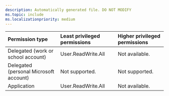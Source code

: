 ```yaml
---
description: Automatically generated file. DO NOT MODIFY
ms.topic: include
ms.localizationpriority: medium
---
```


|Permission type|Least privileged permissions|Higher privileged permissions|
|:---|:---|:---|
|Delegated (work or school account)|User.ReadWrite.All|Not available.|
|Delegated (personal Microsoft account)|Not supported.|Not supported.|
|Application|User.ReadWrite.All|Not available.|
